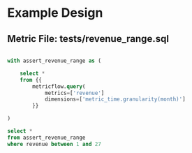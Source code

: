 # Example Design

## Metric File: tests/revenue_range.sql

```sql

with assert_revenue_range as (

	select *
	from {{ 
		metricflow.query(
			metrics=['revenue'] 
			dimensions=['metric_time.granularity(month)']
		}}

)

select *
from assert_revenue_range
where revenue between 1 and 27
```